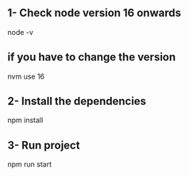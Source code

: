 ## 1- Check node version 16 onwards

node -v

## if you have to change the version

nvm use 16

## 2- Install the dependencies

npm install

## 3- Run project

npm run start
